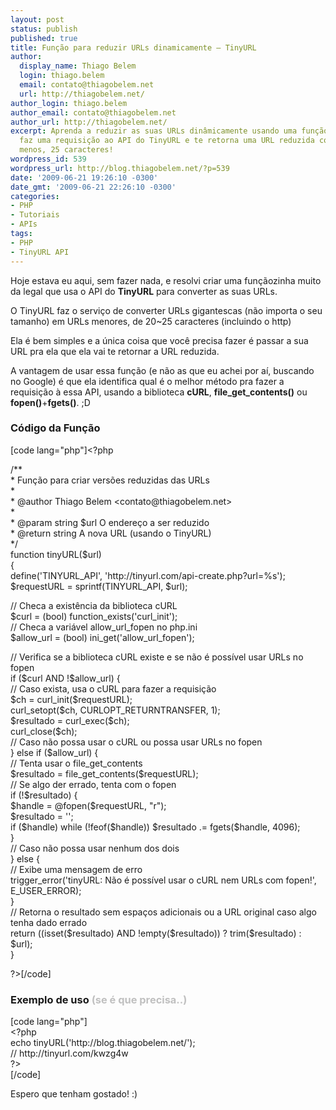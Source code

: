 ```yaml
---
layout: post
status: publish
published: true
title: Função para reduzir URLs dinamicamente – TinyURL
author:
  display_name: Thiago Belem
  login: thiago.belem
  email: contato@thiagobelem.net
  url: http://thiagobelem.net/
author_login: thiago.belem
author_email: contato@thiagobelem.net
author_url: http://thiagobelem.net/
excerpt: Aprenda a reduzir as suas URLs dinâmicamente usando uma função que, automaticamente,
  faz uma requisição ao API do TinyURL e te retorna uma URL reduzida com, mais ou
  menos, 25 caracteres!
wordpress_id: 539
wordpress_url: http://blog.thiagobelem.net/?p=539
date: '2009-06-21 19:26:10 -0300'
date_gmt: '2009-06-21 22:26:10 -0300'
categories:
- PHP
- Tutoriais
- APIs
tags:
- PHP
- TinyURL API
---
```

<p>Hoje estava eu aqui, sem fazer nada, e resolvi criar uma funçãozinha muito da legal que usa o API do <strong>TinyURL</strong> para converter as suas URLs.</p>
<p>O TinyURL faz o serviço de converter URLs gigantescas (não importa o seu tamanho) em URLs menores, de 20~25 caracteres (incluindo o http)</p>
<p>Ela é bem simples e a única coisa que você precisa fazer é passar a sua URL pra ela que ela vai te retornar a URL reduzida.</p>
<p>A vantagem de usar essa função (e não as que eu achei por aí, buscando no Google) é que ela identifica qual é o melhor método pra fazer a requisição à essa API, usando a biblioteca <strong>cURL</strong>, <strong>file_get_contents()</strong> ou <strong>fopen()</strong>+<strong>fgets()</strong>. ;D</p>
<h3>Código da Função</h3>
<p>[code lang="php"]&lt;?php</p>
<p>/**<br />
* Função para criar versões reduzidas das URLs<br />
*<br />
* @author    Thiago Belem &lt;contato@thiagobelem.net&gt;<br />
*<br />
* @param string $url O endereço a ser reduzido<br />
* @return string A nova URL (usando o TinyURL)<br />
*/<br />
function tinyURL($url)<br />
{<br />
	define('TINYURL_API', 'http://tinyurl.com/api-create.php?url=%s');<br />
	$requestURL = sprintf(TINYURL_API, $url);</p>
<p>	// Checa a existência da biblioteca cURL<br />
	$curl = (bool) function_exists('curl_init');<br />
	// Checa a variável allow_url_fopen no php.ini<br />
	$allow_url = (bool) ini_get('allow_url_fopen');</p>
<p>	// Verifica se a biblioteca cURL existe e se não é possível usar URLs no fopen<br />
	if ($curl AND !$allow_url) {<br />
		// Caso exista, usa o cURL para fazer a requisição<br />
		$ch = curl_init($requestURL);<br />
		curl_setopt($ch, CURLOPT_RETURNTRANSFER, 1);<br />
		$resultado = curl_exec($ch);<br />
		curl_close($ch);<br />
	// Caso não possa usar o cURL ou possa usar URLs no fopen<br />
	} else if ($allow_url) {<br />
		// Tenta usar o file_get_contents<br />
		$resultado = file_get_contents($requestURL);<br />
		// Se algo der errado, tenta com o fopen<br />
		if (!$resultado) {<br />
			$handle = @fopen($requestURL, &quot;r&quot;);<br />
			$resultado = '';<br />
			if ($handle) while (!feof($handle)) $resultado .= fgets($handle, 4096);<br />
		}<br />
	// Caso não possa usar nenhum dos dois<br />
	} else {<br />
		// Exibe uma mensagem de erro<br />
		trigger_error('tinyURL: Não é possível usar o cURL nem URLs com fopen!', E_USER_ERROR);<br />
	}<br />
	// Retorna o resultado sem espaços adicionais ou a URL original caso algo tenha dado errado<br />
	return ((isset($resultado) AND !empty($resultado)) ? trim($resultado) : $url);<br />
}</p>
<p>?&gt;[/code]</p>
<h3>Exemplo de uso <span style="color: #c0c0c0;">(se é que precisa..)</span></h3>
<p>[code lang="php"]<br />
&lt;?php<br />
	echo tinyURL('http://blog.thiagobelem.net/');<br />
	// http://tinyurl.com/kwzg4w<br />
?&gt;<br />
[/code]</p>
<p>Espero que tenham gostado! :)</p>
